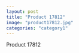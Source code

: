```yaml
---
layout: post
title: "Product 17812"
image: "product17812.jpg"
categories: "category1"
---
```

Product 17812
